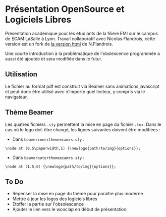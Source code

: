 # Présentation OpenSource et Logiciels Libres
Présentation académique pour les étudiants de la filière EMI sur le campus de ECAM LaSalle à Lyon. Travail collaboratif avec Nicolas Flandrois, cette version est un fork de [la version html](https://github.com/NicolasFlandrois/Linux-Intro-ECAM-Presentation) de N.Flandrois.

Une courte introduction à la problématique de l'obslescence programmée a aussi été ajoutée et sera modifiée dans le futur.

## Utilisation
Le fichier au format pdf est construit via Beamer sans animations javascript et peut donc être utilisé avec n'importe quel lecteur, y compris via le navigateur.

## Thème Beamer
Les quatres fichiers `.sty` permettent la mise en page  du fichier ``.tex``. Dans le cas où le logo doit être changé, les lignes suivantes doivent être modifiées :

- Dans ``beamerinnerthemeecamrs.sty`` :

```
\node at (0.5\paperwidth,1) {\newlogo{path/to/img}{options}};
```

- Dans ``beamerouterthemeecamrs.sty`` :

```
\node at (1.5,0) {\newlogo{path/to/img}{options}};
```

## To Do
- Repenser la mise en page du thème pour paraître plus moderne
- Mettre à jour les logos des logiciels libres
- Etoffer la partie sur l'obsolescence
- Ajouter le lien vers le wooclap en début de présentation
